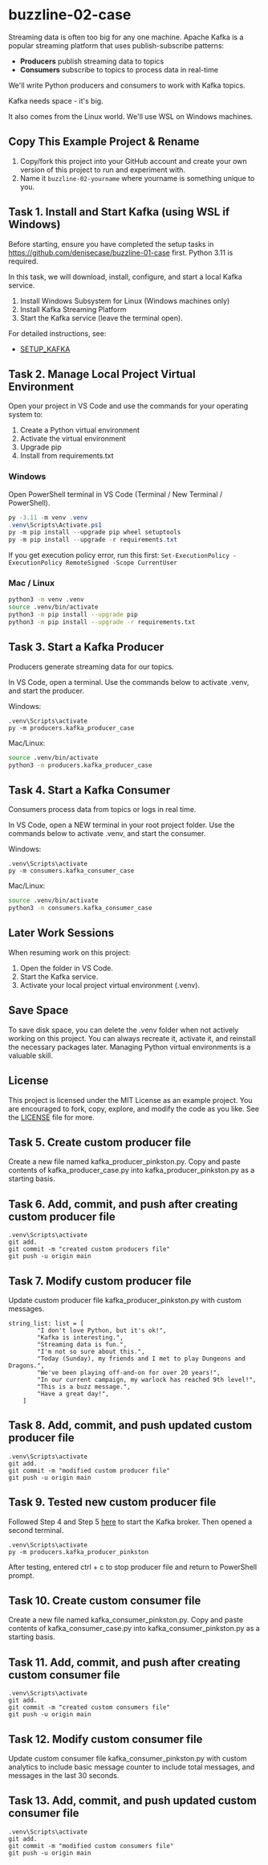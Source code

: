 # buzzline-02-case

Streaming data is often too big for any one machine. Apache Kafka is a popular streaming platform that uses publish-subscribe patterns:

- **Producers** publish streaming data to topics
- **Consumers** subscribe to topics to process data in real-time

We'll write Python producers and consumers to work with Kafka topics.

Kafka needs space - it's big. 

It also comes from the Linux world. We'll use WSL on Windows machines.

## Copy This Example Project & Rename

1. Copy/fork this project into your GitHub account and create your own version of this project to run and experiment with.
2. Name it `buzzline-02-yourname` where yourname is something unique to you.

## Task 1. Install and Start Kafka (using WSL if Windows)

Before starting, ensure you have completed the setup tasks in <https://github.com/denisecase/buzzline-01-case> first.
Python 3.11 is required.

In this task, we will download, install, configure, and start a local Kafka service.

1. Install Windows Subsystem for Linux (Windows machines only)
2. Install Kafka Streaming Platform
3. Start the Kafka service (leave the terminal open).

For detailed instructions, see:

- [SETUP_KAFKA](SETUP_KAFKA.md)

## Task 2. Manage Local Project Virtual Environment

Open your project in VS Code and use the commands for your operating system to:

1. Create a Python virtual environment
2. Activate the virtual environment
3. Upgrade pip
4. Install from requirements.txt

### Windows

Open PowerShell terminal in VS Code (Terminal / New Terminal / PowerShell).

```powershell
py -3.11 -m venv .venv
.venv\Scripts\Activate.ps1
py -m pip install --upgrade pip wheel setuptools
py -m pip install --upgrade -r requirements.txt
```

If you get execution policy error, run this first:
`Set-ExecutionPolicy -ExecutionPolicy RemoteSigned -Scope CurrentUser`

### Mac / Linux

```bash
python3 -m venv .venv
source .venv/bin/activate
python3 -m pip install --upgrade pip
python3 -m pip install --upgrade -r requirements.txt
```

## Task 3. Start a Kafka Producer

Producers generate streaming data for our topics.

In VS Code, open a terminal.
Use the commands below to activate .venv, and start the producer.

Windows:

```shell
.venv\Scripts\activate
py -m producers.kafka_producer_case
```

Mac/Linux:

```zsh
source .venv/bin/activate
python3 -m producers.kafka_producer_case
```

## Task 4. Start a Kafka Consumer

Consumers process data from topics or logs in real time.

In VS Code, open a NEW terminal in your root project folder.
Use the commands below to activate .venv, and start the consumer.

Windows:

```shell
.venv\Scripts\activate
py -m consumers.kafka_consumer_case
```

Mac/Linux:

```zsh
source .venv/bin/activate
python3 -m consumers.kafka_consumer_case
```

## Later Work Sessions

When resuming work on this project:

1. Open the folder in VS Code.
2. Start the Kafka service.
3. Activate your local project virtual environment (.venv).

## Save Space

To save disk space, you can delete the .venv folder when not actively working on this project.
You can always recreate it, activate it, and reinstall the necessary packages later.
Managing Python virtual environments is a valuable skill.

## License

This project is licensed under the MIT License as an example project.
You are encouraged to fork, copy, explore, and modify the code as you like.
See the [LICENSE](LICENSE.txt) file for more.

## Task 5. Create custom producer file

Create a new file named kafka_producer_pinkston.py. Copy and paste contents of kafka_producer_case.py into kafka_producer_pinkston.py as a starting basis.

## Task 6. Add, commit, and push after creating custom producer file

```shell
.venv\Scripts\activate
git add.
git commit -m "created custom producers file"
git push -u origin main
```

## Task 7. Modify custom producer file

Update custom producer file kafka_producer_pinkston.py with custom messages.

```shell
string_list: list = [
        "I don't love Python, but it's ok!",
        "Kafka is interesting.",
        "Streaming data is fun.",
        "I'm not so sure about this.",
        "Today (Sunday), my friends and I met to play Dungeons and Dragons.",
        "We've been playing off-and-on for over 20 years!",
        "In our current campaign, my warlock has reached 9th level!",
        "This is a buzz message.",
        "Have a great day!",
    ]
```

## Task 8. Add, commit, and push updated custom producer file

```shell
.venv\Scripts\activate
git add.
git commit -m "modified custom producer file"
git push -u origin main
```

## Task 9. Tested new custom producer file

Followed Step 4 and Step 5 [here](https://github.com/denisecase/buzzline-02-case/blob/main/SETUP_KAFKA.md) to start the Kafka broker. Then opened a second terminal.

```shell
.venv\Scripts\activate
py -m producers.kafka_producer_pinkston
```

After testing, entered ctrl + c to stop producer file and return to PowerShell prompt.

## Task 10. Create custom consumer file

Create a new file named kafka_consumer_pinkston.py. Copy and paste contents of kafka_consumer_case.py into kafka_consumer_pinkston.py as a starting basis.

## Task 11. Add, commit, and push after creating custom consumer file

```shell
.venv\Scripts\activate
git add.
git commit -m "created custom consumers file"
git push -u origin main
```

## Task 12. Modify custom consumer file

Update custom consumer file kafka_consumer_pinkston.py with custom analytics to include basic message counter to include total messages, and messages in the last 30 seconds.

## Task 13. Add, commit, and push updated custom consumer file

```shell
.venv\Scripts\activate
git add.
git commit -m "modified custom consumers file"
git push -u origin main
```
